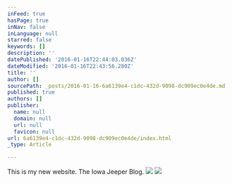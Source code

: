 ```yaml
---
inFeed: true
hasPage: true
inNav: false
inLanguage: null
starred: false
keywords: []
description: ''
datePublished: '2016-01-16T22:44:03.036Z'
dateModified: '2016-01-16T22:43:56.280Z'
title: ''
author: []
sourcePath: _posts/2016-01-16-6a6139e4-c1dc-432d-9098-dc909ec0e4de.md
published: true
authors: []
publisher:
  name: null
  domain: null
  url: null
  favicon: null
url: 6a6139e4-c1dc-432d-9098-dc909ec0e4de/index.html
_type: Article

---
```

This is my new website. The Iowa Jeeper Blog.
![](https://the-grid-user-content.s3-us-west-2.amazonaws.com/1e677f8b-1713-4676-8055-0b32807afbbf.jpg)
![](https://the-grid-user-content.s3-us-west-2.amazonaws.com/75426c95-6b36-4884-8158-ee82c42fcaf3.jpg)